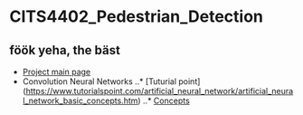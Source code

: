 # CITS4402_Pedestrian_Detection
## föök yeha, the bäst 


* [Project main page](http://teaching.csse.uwa.edu.au/units/CITS4402/labs/project/project2018.html)
* Convolution Neural Networks
..* [Tuturial point] (https://www.tutorialspoint.com/artificial_neural_network/artificial_neural_network_basic_concepts.htm)
..* [Concepts](https://jalammar.github.io/visual-interactive-guide-basics-neural-networks/)

